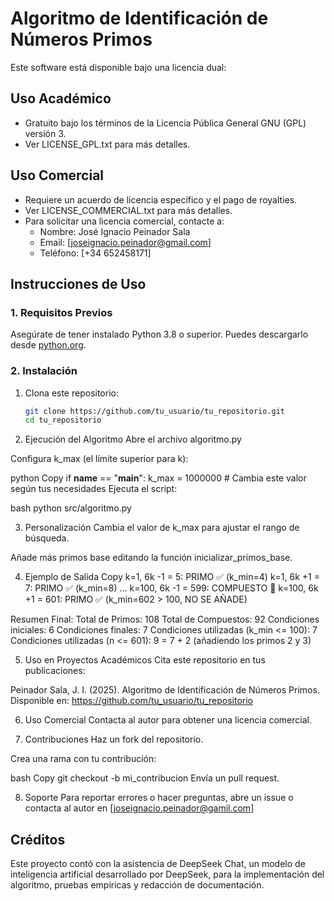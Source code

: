 # Algoritmo de Identificación de Números Primos  

Este software está disponible bajo una licencia dual:  

## Uso Académico  
- Gratuito bajo los términos de la Licencia Pública General GNU (GPL) versión 3.  
- Ver LICENSE_GPL.txt para más detalles.  

## Uso Comercial  
- Requiere un acuerdo de licencia específico y el pago de royalties.
- Ver LICENSE_COMMERCIAL.txt para más detalles.  
- Para solicitar una licencia comercial, contacte a:  
  - Nombre: José Ignacio Peinador Sala  
  - Email: [joseignacio.peinador@gmail.com]  
  - Teléfono: [+34 652458171]  


## Instrucciones de Uso

### 1. Requisitos Previos
Asegúrate de tener instalado Python 3.8 o superior. Puedes descargarlo desde [python.org](https://www.python.org/).

### 2. Instalación
1. Clona este repositorio:
   ```bash
   git clone https://github.com/tu_usuario/tu_repositorio.git
   cd tu_repositorio


2. Ejecución del Algoritmo
Abre el archivo algoritmo.py

Configura k_max (el límite superior para k):

python
Copy
if __name__ == "__main__":
    k_max = 1000000  # Cambia este valor según tus necesidades
Ejecuta el script:

bash
python src/algoritmo.py

3. Personalización
Cambia el valor de k_max para ajustar el rango de búsqueda.

Añade más primos base editando la función inicializar_primos_base.

4. Ejemplo de Salida
Copy
k=1, 6k -1 = 5: PRIMO ✅ (k_min=4)
k=1, 6k +1 = 7: PRIMO ✅ (k_min=8)
...
k=100, 6k -1 = 599: COMPUESTO 🚫
k=100, 6k +1 = 601: PRIMO ✅ (k_min=602 > 100, NO SE AÑADE)

Resumen Final:
Total de Primos: 108
Total de Compuestos: 92
Condiciones iniciales: 6
Condiciones finales: 7
Condiciones utilizadas (k_min <= 100): 7
Condiciones utilizadas (n <= 601): 9 = 7 + 2 (añadiendo los primos 2 y 3)

5. Uso en Proyectos Académicos
Cita este repositorio en tus publicaciones:

Peinador Sala, J. I. (2025). Algoritmo de Identificación de Números Primos. Disponible en: https://github.com/tu_usuario/tu_repositorio

6. Uso Comercial
Contacta al autor para obtener una licencia comercial.

7. Contribuciones
Haz un fork del repositorio.

Crea una rama con tu contribución:

bash
Copy
git checkout -b mi_contribucion
Envía un pull request.

8. Soporte
Para reportar errores o hacer preguntas, abre un issue o contacta al autor en [joseignacio.peinador@gamil.com]

## Créditos  
Este proyecto contó con la asistencia de DeepSeek Chat, un modelo de inteligencia artificial desarrollado por DeepSeek, para la implementación del algoritmo, pruebas empíricas y redacción de documentación.
